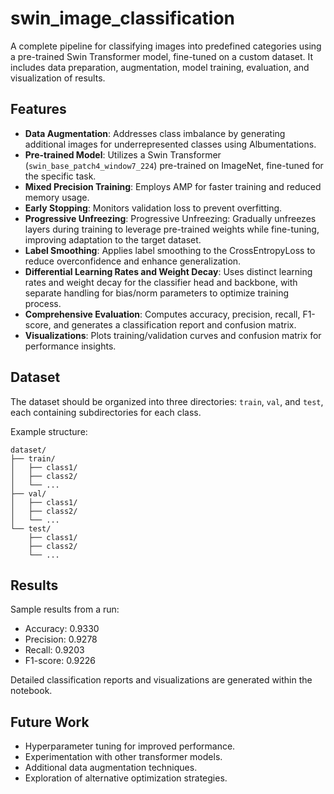 # swin_image_classification
A complete pipeline for classifying images into predefined categories using a pre-trained Swin Transformer model, fine-tuned on a custom dataset. It includes data preparation, augmentation, model training, evaluation, and visualization of results.

## Features
- **Data Augmentation**: Addresses class imbalance by generating additional images for underrepresented classes using Albumentations.
- **Pre-trained Model**: Utilizes a Swin Transformer (`swin_base_patch4_window7_224`) pre-trained on ImageNet, fine-tuned for the specific task.
- **Mixed Precision Training**: Employs AMP for faster training and reduced memory usage.
- **Early Stopping**: Monitors validation loss to prevent overfitting.
- **Progressive Unfreezing**: Progressive Unfreezing: Gradually unfreezes layers during training to leverage pre-trained weights while fine-tuning, improving adaptation to the target dataset.
- **Label Smoothing**: Applies label smoothing to the CrossEntropyLoss to reduce overconfidence and enhance generalization.
- **Differential Learning Rates and Weight Decay**: Uses distinct learning rates and weight decay for the classifier head and backbone, with separate handling for bias/norm parameters to optimize training process.
- **Comprehensive Evaluation**: Computes accuracy, precision, recall, F1-score, and generates a classification report and confusion matrix.
- **Visualizations**: Plots training/validation curves and confusion matrix for performance insights.

## Dataset

The dataset should be organized into three directories: `train`, `val`, and `test`, each containing subdirectories for each class.

Example structure:
```
dataset/
├── train/
│   ├── class1/
│   ├── class2/
│   └── ...
├── val/
│   ├── class1/
│   ├── class2/
│   └── ...
└── test/
    ├── class1/
    ├── class2/
    └── ...
```

## Results

Sample results from a run:
- Accuracy: 0.9330
- Precision: 0.9278
- Recall: 0.9203
- F1-score: 0.9226

Detailed classification reports and visualizations are generated within the notebook.

## Future Work

- Hyperparameter tuning for improved performance.
- Experimentation with other transformer models.
- Additional data augmentation techniques.
- Exploration of alternative optimization strategies.
